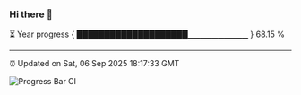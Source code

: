 ### Hi there 👋

⏳ Year progress { ████████████████████▁▁▁▁▁▁▁▁▁▁ } 68.15 %

---

⏰ Updated on Sat, 06 Sep 2025 18:17:33 GMT

![Progress Bar CI](https://github.com/liununu/liununu/workflows/Progress%20Bar%20CI/badge.svg)
